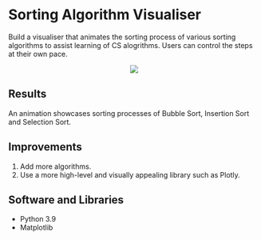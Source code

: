 # Sorting Algorithm Visualiser
Build a visualiser that animates the sorting process of various sorting algorithms to assist learning of CS alogrithms. Users can control the steps at their own pace.

<div align="center">
  <img src="output/anim.gif" alt-"anim">
</div>

## Results
An animation showcases sorting processes of Bubble Sort, Insertion Sort and Selection Sort.

## Improvements
1. Add more algorithms.
2. Use a more high-level and visually appealing library such as Plotly.

## Software and Libraries
- Python 3.9
- Matplotlib
